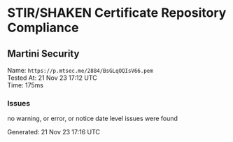 # STIR/SHAKEN Certificate Repository Compliance

## Martini Security

Name: `https://p.mtsec.me/2884/BsGLqOQIsV66.pem`\
Tested At: 21 Nov 23 17:12 UTC\
Time: 175ms

### Issues

no warning, or error, or notice date level issues were found

Generated: 21 Nov 23 17:16 UTC